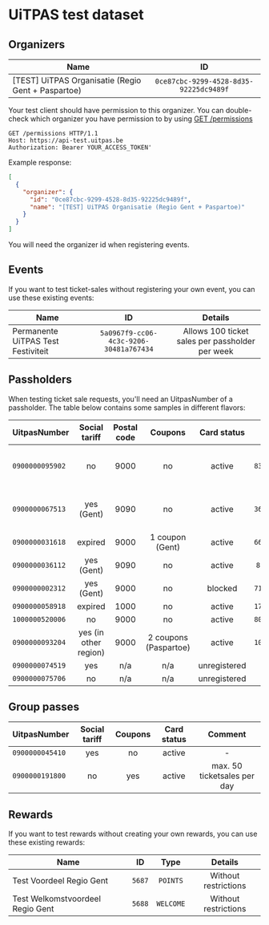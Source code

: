 # UiTPAS test dataset

## Organizers

| Name   |      ID      |
|----------|:-------------:|
| \[TEST] UiTPAS Organisatie (Regio Gent + Paspartoe) |  `0ce87cbc-9299-4528-8d35-92225dc9489f` |

Your test client should have permission to this organizer. You can double-check which organizer you have permission to by using [GET /permissions](/reference/uitpas.json/paths/~1permissions/get)

```http
GET /permissions HTTP/1.1
Host: https://api-test.uitpas.be
Authorization: Bearer YOUR_ACCESS_TOKEN'
```

Example response:

```json
[
  {
    "organizer": {
      "id": "0ce87cbc-9299-4528-8d35-92225dc9489f",
      "name": "[TEST] UiTPAS Organisatie (Regio Gent + Paspartoe)"
    }
  }
]
```

You will need the organizer id when registering events.

## Events

If you want to test ticket-sales without registering your own event, you can use these existing events:

| Name   |      ID      | Details |
|----------|:-------------:|:-------------:|
| Permanente UiTPAS Test Festiviteit | `5a0967f9-cc06-4c3c-9206-30481a767434` | Allows 100 ticket sales per passholder per week |

## Passholders

When testing ticket sale requests, you'll need an UitpasNumber of a passholder. The table below contains some samples in different flavors:

| UitpasNumber      | Social tariff | Postal code | Coupons | Card status | INSZ-number | Comment |
|----------|:-------------:|:-------------:|:-------------:|:-------------:|:-------------:|:-------------:|
| `0900000095902` | no | 9000 | no | active | `83030201540` | Use this pass for points rewards |
| `0900000067513` | yes (Gent) | 9090 | no | active | `36051380284` | Use this pass for points rewards |
| `0900000031618` | expired |  9000 | 1 coupon (Gent) | active | `66010101785` | - |
| `0900000036112` | yes (Gent) |  9090 | no | active | `8091860684` | - |
| `0900000002312` | yes (Gent) |  9000 | no | blocked | `71030360442` | - |
| `0900000058918` | expired |  1000 | no | active | `17010180147` | - |
| `1000000520006` | no |  9000 | no | active | `80010101392` | - |
| `0900000093204` | yes (in other region) |  9000 | 2 coupons (Paspartoe) | active | `10010105762` | - |
| `0900000074519` | yes |  n/a | n/a | unregistered | N/A | - |
| `0900000075706` | no |  n/a | n/a | unregistered | N/A | - |

## Group passes

| UitpasNumber      | Social tariff | Coupons | Card status | Comment |
|----------|:-------------:|:-------------:|:-------------:|:-------------:|
| `0900000045410` | yes | no | active | - |
| `0900000191800` | no | yes | active | max. 50 ticketsales per day |

## Rewards

If you want to test rewards without creating your own rewards, you can use these existing rewards:

| Name   |      ID      | Type | Details |
|----------|:-------------:|:-------------:|:-------------:|
| Test Voordeel Regio Gent | `5687` | `POINTS` | Without restrictions |
| Test Welkomstvoordeel Regio Gent | `5688` | `WELCOME` | Without restrictions |
